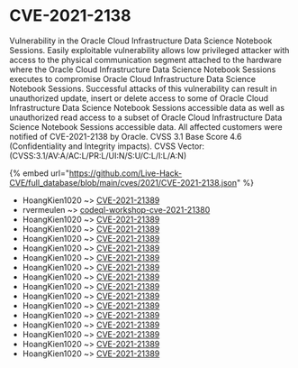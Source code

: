 # CVE-2021-2138

Vulnerability in the Oracle Cloud Infrastructure Data Science Notebook Sessions. Easily exploitable vulnerability allows low privileged attacker with access to the physical communication segment attached to the hardware where the Oracle Cloud Infrastructure Data Science Notebook Sessions executes to compromise Oracle Cloud Infrastructure Data Science Notebook Sessions. Successful attacks of this vulnerability can result in unauthorized update, insert or delete access to some of Oracle Cloud Infrastructure Data Science Notebook Sessions accessible data as well as unauthorized read access to a subset of Oracle Cloud Infrastructure Data Science Notebook Sessions accessible data. All affected customers were notified of CVE-2021-2138 by Oracle. CVSS 3.1 Base Score 4.6 (Confidentiality and Integrity impacts). CVSS Vector: (CVSS:3.1/AV:A/AC:L/PR:L/UI:N/S:U/C:L/I:L/A:N)

{% embed url="https://github.com/Live-Hack-CVE/full_database/blob/main/cves/2021/CVE-2021-2138.json" %}


* HoangKien1020 ~> [CVE-2021-21389](https://www.alice-snow.ru/2021/database/cve-2021-2138/cve-2021-21389-hoangkien1020)
* rvermeulen ~> [codeql-workshop-cve-2021-21380](https://www.alice-snow.ru/2021/database/cve-2021-2138/codeql-workshop-cve-2021-21380-rvermeulen)
* HoangKien1020 ~> [CVE-2021-21389](https://www.alice-snow.ru/2021/database/cve-2021-2138/cve-2021-21389-hoangkien1020)
* HoangKien1020 ~> [CVE-2021-21389](https://www.alice-snow.ru/2021/database/cve-2021-2138/cve-2021-21389-hoangkien1020)
* HoangKien1020 ~> [CVE-2021-21389](https://www.alice-snow.ru/2021/database/cve-2021-2138/cve-2021-21389-hoangkien1020)
* HoangKien1020 ~> [CVE-2021-21389](https://www.alice-snow.ru/2021/database/cve-2021-2138/cve-2021-21389-hoangkien1020)
* HoangKien1020 ~> [CVE-2021-21389](https://www.alice-snow.ru/2021/database/cve-2021-2138/cve-2021-21389-hoangkien1020)
* HoangKien1020 ~> [CVE-2021-21389](https://www.alice-snow.ru/2021/database/cve-2021-2138/cve-2021-21389-hoangkien1020)
* HoangKien1020 ~> [CVE-2021-21389](https://www.alice-snow.ru/2021/database/cve-2021-2138/cve-2021-21389-hoangkien1020)
* HoangKien1020 ~> [CVE-2021-21389](https://www.alice-snow.ru/2021/database/cve-2021-2138/cve-2021-21389-hoangkien1020)
* HoangKien1020 ~> [CVE-2021-21389](https://www.alice-snow.ru/2021/database/cve-2021-2138/cve-2021-21389-hoangkien1020)
* HoangKien1020 ~> [CVE-2021-21389](https://www.alice-snow.ru/2021/database/cve-2021-2138/cve-2021-21389-hoangkien1020)
* HoangKien1020 ~> [CVE-2021-21389](https://www.alice-snow.ru/2021/database/cve-2021-2138/cve-2021-21389-hoangkien1020)
* HoangKien1020 ~> [CVE-2021-21389](https://www.alice-snow.ru/2021/database/cve-2021-2138/cve-2021-21389-hoangkien1020)
* HoangKien1020 ~> [CVE-2021-21389](https://www.alice-snow.ru/2021/database/cve-2021-2138/cve-2021-21389-hoangkien1020)
* HoangKien1020 ~> [CVE-2021-21389](https://www.alice-snow.ru/2021/database/cve-2021-2138/cve-2021-21389-hoangkien1020)
* HoangKien1020 ~> [CVE-2021-21389](https://www.alice-snow.ru/2021/database/cve-2021-2138/cve-2021-21389-hoangkien1020)